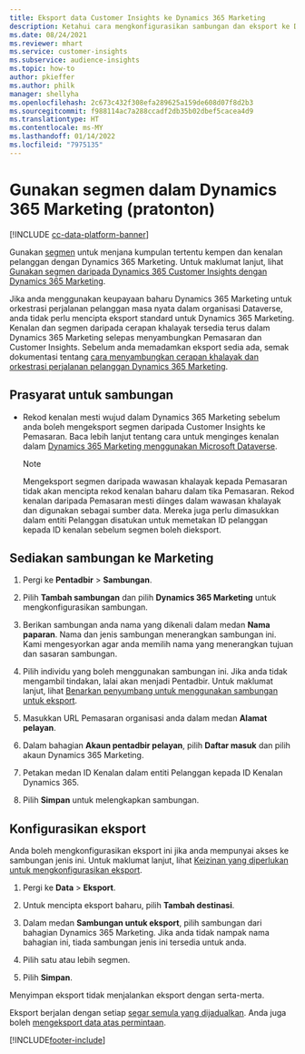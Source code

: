 ```yaml
---
title: Eksport data Customer Insights ke Dynamics 365 Marketing
description: Ketahui cara mengkonfigurasikan sambungan dan eksport ke Dynamics 365 Marketing.
ms.date: 08/24/2021
ms.reviewer: mhart
ms.service: customer-insights
ms.subservice: audience-insights
ms.topic: how-to
author: pkieffer
ms.author: philk
manager: shellyha
ms.openlocfilehash: 2c673c432f308efa289625a159de608d07f8d2b3
ms.sourcegitcommit: f988114ac7a288ccadf2db35b02dbef5cacea4d9
ms.translationtype: HT
ms.contentlocale: ms-MY
ms.lasthandoff: 01/14/2022
ms.locfileid: "7975135"
---
```

# <a name="use-segments-in-dynamics-365-marketing-preview"></a>Gunakan segmen dalam Dynamics 365 Marketing (pratonton)

[!INCLUDE [cc-data-platform-banner](../includes/cc-data-platform-banner.md)]

Gunakan [segmen](segments.md) untuk menjana kumpulan tertentu kempen dan kenalan pelanggan dengan Dynamics 365 Marketing. Untuk maklumat lanjut, lihat [Gunakan segmen daripada Dynamics 365 Customer Insights dengan Dynamics 365 Marketing](/dynamics365/marketing/customer-insights-segments).

Jika anda menggunakan keupayaan baharu Dynamics 365 Marketing untuk orkestrasi perjalanan pelanggan masa nyata dalam organisasi Dataverse, anda tidak perlu mencipta eksport standard untuk Dynamics 365 Marketing. Kenalan dan segmen daripada cerapan khalayak tersedia terus dalam Dynamics 365 Marketing selepas menyambungkan Pemasaran dan Customer Insights. Sebelum anda memadamkan eksport sedia ada, semak dokumentasi tentang [cara menyambungkan cerapan khalayak dan orkestrasi perjalanan pelanggan Dynamics 365 Marketing](/dynamics365/marketing/real-time-marketing-ci-profile).

## <a name="prerequisite-for-a-connection"></a>Prasyarat untuk sambungan

- Rekod kenalan mesti wujud dalam Dynamics 365 Marketing sebelum anda boleh mengeksport segmen daripada Customer Insights ke Pemasaran. Baca lebih lanjut tentang cara untuk menginges kenalan dalam [Dynamics 365 Marketing menggunakan Microsoft Dataverse](connect-power-query.md).

  > [!NOTE]
  > Mengeksport segmen daripada wawasan khalayak kepada Pemasaran tidak akan mencipta rekod kenalan baharu dalam tika Pemasaran. Rekod kenalan daripada Pemasaran mesti diinges dalam wawasan khalayak dan digunakan sebagai sumber data. Mereka juga perlu dimasukkan dalam entiti Pelanggan disatukan untuk memetakan ID pelanggan kepada ID kenalan sebelum segmen boleh dieksport.

## <a name="set-up-connection-to-marketing"></a>Sediakan sambungan ke Marketing

1. Pergi ke **Pentadbir** > **Sambungan**.

1. Pilih **Tambah sambungan** dan pilih **Dynamics 365 Marketing** untuk mengkonfigurasikan sambungan.

1. Berikan sambungan anda nama yang dikenali dalam medan **Nama paparan**. Nama dan jenis sambungan menerangkan sambungan ini. Kami mengesyorkan agar anda memilih nama yang menerangkan tujuan dan sasaran sambungan.

1. Pilih individu yang boleh menggunakan sambungan ini. Jika anda tidak mengambil tindakan, lalai akan menjadi Pentadbir. Untuk maklumat lanjut, lihat [Benarkan penyumbang untuk menggunakan sambungan untuk eksport](connections.md#allow-contributors-to-use-a-connection-for-exports).

1. Masukkan URL Pemasaran organisasi anda dalam medan **Alamat pelayan**.

1. Dalam bahagian **Akaun pentadbir pelayan**, pilih **Daftar masuk** dan pilih akaun Dynamics 365 Marketing.

1. Petakan medan ID Kenalan dalam entiti Pelanggan kepada ID Kenalan Dynamics 365.

1. Pilih **Simpan** untuk melengkapkan sambungan. 

## <a name="configure-an-export"></a>Konfigurasikan eksport

Anda boleh mengkonfigurasikan eksport ini jika anda mempunyai akses ke sambungan jenis ini. Untuk maklumat lanjut, lihat [Keizinan yang diperlukan untuk mengkonfigurasikan eksport](export-destinations.md#set-up-a-new-export).

1. Pergi ke **Data** > **Eksport**.

1. Untuk mencipta eksport baharu, pilih **Tambah destinasi**.

1. Dalam medan **Sambungan untuk eksport**, pilih sambungan dari bahagian Dynamics 365 Marketing. Jika anda tidak nampak nama bahagian ini, tiada sambungan jenis ini tersedia untuk anda.

1. Pilih satu atau lebih segmen.

1. Pilih **Simpan**.

Menyimpan eksport tidak menjalankan eksport dengan serta-merta.

Eksport berjalan dengan setiap [segar semula yang dijadualkan](system.md#schedule-tab). Anda juga boleh [mengeksport data atas permintaan](export-destinations.md#run-exports-on-demand). 

[!INCLUDE[footer-include](../includes/footer-banner.md)]
